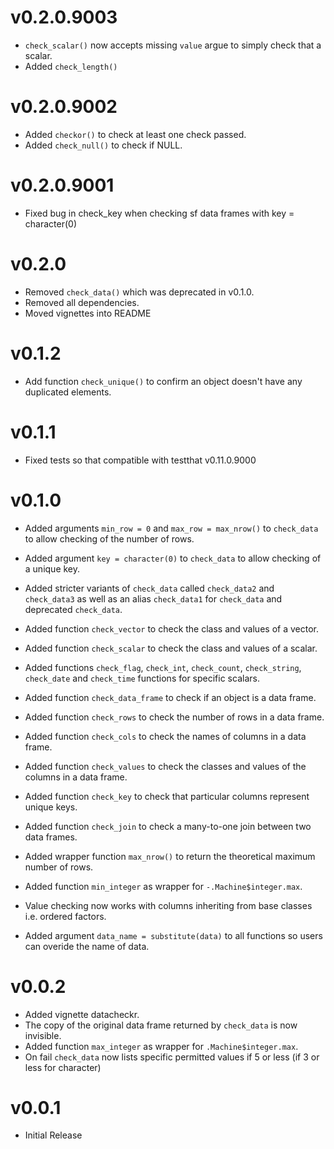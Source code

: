 # v0.2.0.9003

- `check_scalar()` now accepts missing `value` argue to simply check that a scalar.
- Added `check_length()`

# v0.2.0.9002

- Added `checkor()` to check at least one check passed.
- Added `check_null()` to check if NULL.

# v0.2.0.9001

- Fixed bug in check_key when checking sf data frames with key = character(0)

# v0.2.0

- Removed `check_data()` which was deprecated in v0.1.0.
- Removed all dependencies.
- Moved vignettes into README

# v0.1.2

- Add function `check_unique()` to confirm an object doesn't have any duplicated elements.

# v0.1.1

- Fixed tests so that compatible with testthat v0.11.0.9000

# v0.1.0

- Added arguments `min_row = 0` and `max_row = max_nrow()` to `check_data`
to allow checking of the number of rows.
- Added argument `key = character(0)` to `check_data` to allow checking of a unique key.

- Added stricter variants of `check_data` called `check_data2` and `check_data3`
as well as an alias `check_data1` for `check_data` and deprecated `check_data`.

- Added function `check_vector` to check the class and values of a vector.
- Added function `check_scalar` to check the class and values of a scalar.
- Added functions `check_flag`, `check_int`, `check_count`, `check_string`, 
`check_date` and `check_time` functions for specific scalars.
- Added function `check_data_frame` to check if an object is a data frame.
- Added function `check_rows` to check the number of rows in a data frame.
- Added function `check_cols` to check the names of columns in a data frame.
- Added function `check_values` to check the classes and values of the columns in a data frame.
- Added function `check_key` to check that particular columns represent unique keys.
- Added function `check_join` to check a many-to-one join between two data frames.
- Added wrapper function `max_nrow()` to return the theoretical maximum number of rows.
- Added function `min_integer` as wrapper for `-.Machine$integer.max`.

- Value checking now works with columns inheriting from base classes i.e. ordered factors.
- Added argument `data_name = substitute(data)` to all functions so users can overide
the name of data.

# v0.0.2

- Added vignette datacheckr.
- The copy of the original data frame returned by `check_data` is now invisible.
- Added function `max_integer` as wrapper for `.Machine$integer.max`.
- On fail `check_data` now lists specific permitted values if 5 or less 
(if 3 or less for character)

# v0.0.1

- Initial Release
